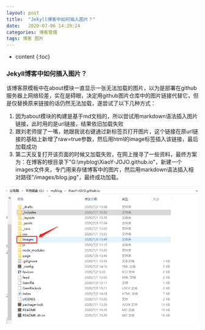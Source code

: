 ```yaml
---
layout: post
title:  "Jekyll博客中如何插入图片？"
date:   2020-07-06 14:29:24
categories: 博客管理
tags: 博客 图片 
---
```


* content
{:toc}




### Jekyll博客中如何插入图片？

该博客原模板中在about模块一直显示一张无法加载的图片，以为是部署在github服务器上网络较差，实在是碍眼，决定用github图片仓库中的图片链接代替它，但是仅替换原来链接的话仍然无法加载，遂尝试了以下几种方式：

1. 因为about模块的构建是基于md文档的，所以尝试用markdown语法插入图片链接，此时用的是url链接，结果依旧加载失败
2. 跟刘老师提了一嘴，她跟我说右键通过新标签页打开图片，这个链接在原url链接的基础上新增了raw=true参数，然后用html的image标签插入该链接，最后加载成功
3. 第二天反复打开该页面的时候又加载失败，在网上搜寻了一些资料，最终方案为：在博客的根目录下"G:\myblog\XiaoY-JOJO.github.io"，新建一个images文件夹，专门用来存储博客中的图片，然后用markdown语法插入相对路径"/images/blog.jpg"，最终成功加载。

![](/images/insert.png)